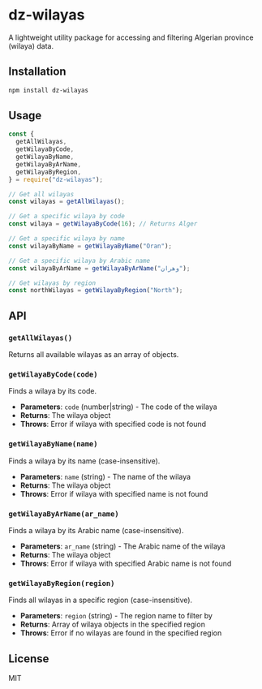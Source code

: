 # dz-wilayas

A lightweight utility package for accessing and filtering Algerian province (wilaya) data.

## Installation

```bash
npm install dz-wilayas
```

## Usage

```javascript
const {
  getAllWilayas,
  getWilayaByCode,
  getWilayaByName,
  getWilayaByArName,
  getWilayaByRegion,
} = require("dz-wilayas");

// Get all wilayas
const wilayas = getAllWilayas();

// Get a specific wilaya by code
const wilaya = getWilayaByCode(16); // Returns Alger

// Get a specific wilaya by name
const wilayaByName = getWilayaByName("Oran");

// Get a specific wilaya by Arabic name
const wilayaByArName = getWilayaByArName("وهران");

// Get wilayas by region
const northWilayas = getWilayaByRegion("North");
```

## API

### `getAllWilayas()`

Returns all available wilayas as an array of objects.

### `getWilayaByCode(code)`

Finds a wilaya by its code.

- **Parameters**: `code` (number|string) - The code of the wilaya
- **Returns**: The wilaya object
- **Throws**: Error if wilaya with specified code is not found

### `getWilayaByName(name)`

Finds a wilaya by its name (case-insensitive).

- **Parameters**: `name` (string) - The name of the wilaya
- **Returns**: The wilaya object
- **Throws**: Error if wilaya with specified name is not found

### `getWilayaByArName(ar_name)`

Finds a wilaya by its Arabic name (case-insensitive).

- **Parameters**: `ar_name` (string) - The Arabic name of the wilaya
- **Returns**: The wilaya object
- **Throws**: Error if wilaya with specified Arabic name is not found

### `getWilayaByRegion(region)`

Finds all wilayas in a specific region (case-insensitive).

- **Parameters**: `region` (string) - The region name to filter by
- **Returns**: Array of wilaya objects in the specified region
- **Throws**: Error if no wilayas are found in the specified region

## License

MIT

